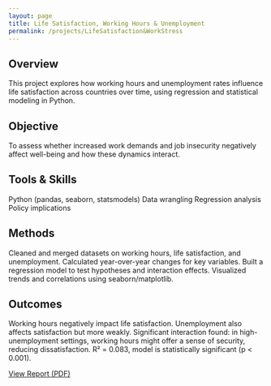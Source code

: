 ```yaml
---
layout: page
title: Life Satisfaction, Working Hours & Unemployment
permalink: /projects/LifeSatisfaction&WorkStress
---
```


## Overview
This project explores how working hours and unemployment rates influence life satisfaction across countries over time, using regression and statistical modeling in Python.

## Objective
To assess whether increased work demands and job insecurity negatively affect well-being and how these dynamics interact.

## Tools & Skills
Python (pandas, seaborn, statsmodels)
Data wrangling
Regression analysis
Policy implications

## Methods
Cleaned and merged datasets on working hours, life satisfaction, and unemployment.
Calculated year-over-year changes for key variables.
Built a regression model to test hypotheses and interaction effects.
Visualized trends and correlations using seaborn/matplotlib.

## Outcomes
Working hours negatively impact life satisfaction.
Unemployment also affects satisfaction but more weakly.
Significant interaction found: in high-unemployment settings, working hours might offer a sense of security, reducing dissatisfaction.
R² = 0.083, model is statistically significant (p < 0.001).

[View Report (PDF)](/assets/html/python_project.pdf)

